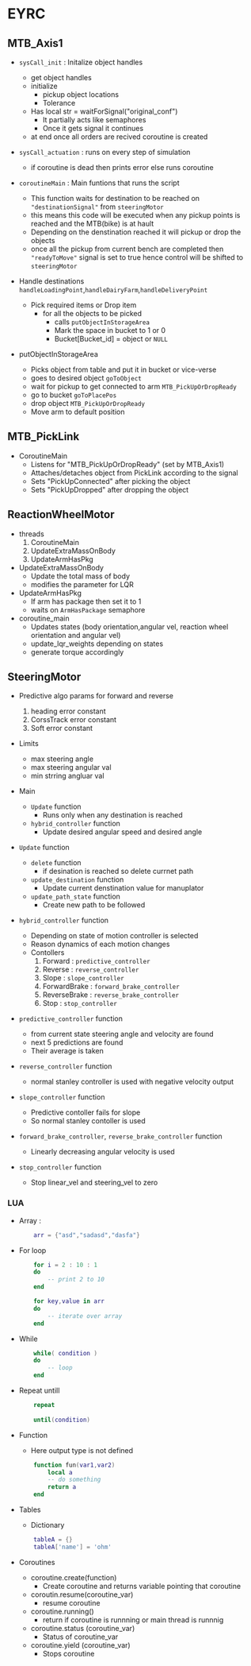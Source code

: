 # EYRC

## MTB_Axis1

- `sysCall_init` : Initalize object handles
    - get object handles
    - initialize 
        - pickup object locations
        - Tolerance
    - Has local str = waitForSignal("original_conf")
        - It partially acts like semaphores
        - Once it gets signal it continues
    - at end once all orders are recived coroutine is created

- `sysCall_actuation` : runs on every step of simulation
    - if coroutine is dead then prints error else runs coroutine

- `coroutineMain` : Main funtions that runs the script
    - This function waits for destination to be reached on `"destinationSignal"` from `steeringMotor` 
    - this means this code will be executed when any pickup points is reached and the MTB(bike) is at hault
    - Depending on the denstination reached it will pickup or drop the objects
    - once all the pickup from current bench are completed then `"readyToMove"` signal is set to true hence control will be shifted to `steeringMotor`

- Handle destinations `handleLoadingPoint`,`handleDairyFarm`,`handleDeliveryPoint`
    - Pick required items or  Drop item
        - for all the objects to be picked
            - calls `putObjectInStorageArea` 
            - Mark the space in bucket to 1 or 0  
            - Bucket[Bucket_id] = object or `NULL`

- putObjectInStorageArea
    - Picks object from table and put it in bucket or vice-verse
    - goes to desired object `goToObject`
    - wait for pickup to get connected to arm `MTB_PickUpOrDropReady`
    - go to bucket `goToPlacePos`
    - drop object `MTB_PickUpOrDropReady`
    - Move arm to default position

## MTB_PickLink
- CoroutineMain
    - Listens for "MTB_PickUpOrDropReady" (set by MTB_Axis1)
    - Attaches/detaches object from PickLink according to the signal
    - Sets "PickUpConnected" after picking the object
    - Sets "PickUpDropped" after dropping the object

## ReactionWheelMotor
- threads
	1. CoroutineMain 
	2. UpdateExtraMassOnBody
	3. UpdateArmHasPkg 
- UpdateExtraMassOnBody
    - Update the total mass of body
    - modifies the parameter for LQR
- UpdateArmHasPkg
    - If arm has package then set it to 1
    - waits on `ArmHasPackage` semaphore
- coroutine_main
    - Updates states (body orientation,angular vel, reaction wheel orientation and angular vel)
    - update_lqr_weights depending on states
    - generate torque accordingly

## SteeringMotor
- Predictive algo params for forward and reverse
    1. heading error constant
    2. CorssTrack error constant
    3. Soft error constant
- Limits 
    - max steering angle
    - max steering angular val
    - min strring angluar val

- Main
    - `Update` function
        - Runs only when any destination is reached 
    - `hybrid_controller` function
        - Update desired angular speed and desired angle


- `Update` function 
    - `delete` function
        - if desination is reached so delete currnet path
    - `update_destination` function
        - Update current denstination value for manuplator
    - `update_path_state` function
        - Create new path to be followed
    
- `hybrid_controller` function
    - Depending on state of motion controller is selected
    - Reason dynamics of each motion changes
    - Contollers
        1. Forward : `predictive_controller`
        2. Reverse : `reverse_controller`
        3. Slope : `slope_controller`
        4. ForwardBrake : `forward_brake_controller`
        5. ReverseBrake : `reverse_brake_controller`
        6. Stop : `stop_controller`

- `predictive_controller` function
    - from current state steering angle and velocity are found 
    - next 5 predictions are found
    - Their average is taken

- `reverse_controller` function
    - normal stanley controller is used with negative velocity output

- `slope_controller` function
    - Predictive contoller fails for slope
    - So normal stanley contoller is used

- `forward_brake_controller`, `reverse_brake_controller` function
    - Linearly decreasing angular velocity is used
 
- `stop_controller` function
    - Stop linear_vel and steering_vel to zero

### LUA
- Array : 
    ```lua
        arr = {"asd","sadasd","dasfa"}
    ```
- For loop
    ```lua
        for i = 2 : 10 : 1
        do
            -- print 2 to 10
        end
    ```

    ```lua
        for key,value in arr
        do
            -- iterate over array
        end
    ```

- While
    ```lua
        while( condition )
        do
            -- loop
        end
    ```
- Repeat untill
    ```lua
        repeat
        
        until(condition)
    ```
- Function
    - Here output type is not defined
    ```lua
        function fun(var1,var2)
            local a
            -- do something
            return a
        end
    ```
- Tables
    - Dictionary
    ```lua
        tableA = {}
        tableA['name'] = 'ohm'
    ```
- Coroutines
    - coroutine.create(function)
        - Create coroutine and returns variable pointing that coroutine 
    - coroutin.resume(coroutine_var)
        - resume coroutine
    - coroutine.running()
        - return if coroutine is runnning or main thread is runnnig
    - coroutine.status (coroutine_var)
        - Status of coroutine_var
    - coroutine.yield (coroutine_var)
        - Stops coroutine